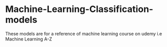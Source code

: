 # Machine-Learning-Classification-models
These models are for a reference of machine learning course on udemy i.e Machine Learning A-Z
